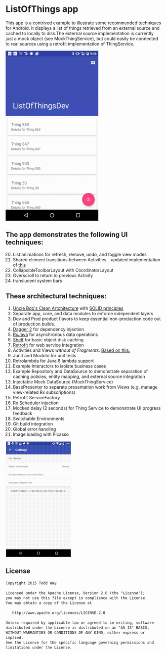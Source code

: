 # ListOfThings app
This app is a contrived example to illustrate some recommended techniques for Android. It displays a list of things retrieved from an external source and cached to locally to disk.The external source implementation is currently just a mock object (see MockThingService), but could easily be connected to real sources using a retrofit implementation of ThingService.

<img src="art/list.gif" width="300" height="550"/>
 
## The app demonstrates the following UI techniques: 
 20. List animations for refresh, remove, undo, and toggle view modes
 21. Shared element transitions between Activities - updated implementation of [this](https://github.com/toddway/MaterialTransitions)
 10. CollapsibleToolbarLayout with CoordinatorLayout
 22. Overscroll to return to previous Activity
 23. translucent system bars
 
## These architectural techniques:
1. [Uncle Bob's Clean Artchitecture](https://blog.8thlight.com/uncle-bob/2012/08/13/the-clean-architecture.html) with [SOLID principles](http://blog.cleancoder.com/uncle-bob/2016/01/04/ALittleArchitecture.html)
2. Separate app, core, and data modules to enforce independent layers 
2. Dev and Prod product flavors to keep essential non-production code out of production builds. 
3. [Dagger 2](https://engineering.circle.com/instrumentation-testing-with-dagger-mockito-and-espresso-f07b5f62a85b#.ssgoilb3y) for dependency injection
4. [RxJava](http://blog.danlew.net/2014/09/15/grokking-rxjava-part-1/) for asynchronous data operations
5. [Shelf](https://github.com/toddway/Shelf) for basic object disk caching
6. [Retrofit](http://square.github.io/retrofit/) for web service integration
9. Activities and Views _without of Fragments_.  [Based on this.](https://corner.squareup.com/2014/10/advocating-against-android-fragments.html)
7. Junit and Mockito for unit tests
8. Retrolambda for Java 8 lambda support
2. Example Interactors to isolate business cases
2. Example Repository and DataSource to demonstrate separation of caching policies, entity mapping, and external source integration
2. Injectable Mock DataSource (MockThingService)
10. BasePresenter to separate presentation work from Views (e.g. manage view-related Rx subscriptions)
14. Retrofit ServiceFactory
15. Rx Scheduler injection
16. Mocked delay (2 seconds) for Thing Service to demonstrate UI progress feedback
17. Switchable Environments
18. Git build integration
19. Global error handling
12. Image loading with Picasso



<img src="art/settings.gif" style="width:210px;border:1px solid #eeeeee"/>


License
-------

    Copyright 2015 Todd Way

    Licensed under the Apache License, Version 2.0 (the "License");
    you may not use this file except in compliance with the License.
    You may obtain a copy of the License at

       http://www.apache.org/licenses/LICENSE-2.0

    Unless required by applicable law or agreed to in writing, software
    distributed under the License is distributed on an "AS IS" BASIS,
    WITHOUT WARRANTIES OR CONDITIONS OF ANY KIND, either express or implied.
    See the License for the specific language governing permissions and
    limitations under the License.






